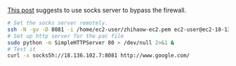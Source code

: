 [This post](https://gist.github.com/austinhappel/5614113) suggests to use socks
server to bypass the firewall.

```sh
# Set the socks server remotely.
ssh -N -gv -D 8081 -i /home/ec2-user/zhihaow-ec2.pem ec2-user@ec2-18-136-102-7.ap-southeast-1.compute.amazonaws.com > /dev/null 2>&1 &
# Set up http server for the pac file
sudo python -m SimpleHTTPServer 80 > /dev/null 2>&1 &
# Test it
curl -x socks5h://18.136.102.7:8081 http://www.google.com/
```
